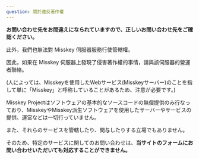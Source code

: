 ```yaml
---
question: 關於違反著作權
---
```


**お問い合わせ先をお間違えになられていますので、正しいお問い合わせ先をご確認ください。**

此外，我們也無法對 Misskey 伺服器服務行使管轄權。

因此，如果在 Misskey 伺服器上發現了侵害著作權的事情，請與該伺服器的營運者聯絡。

(人によっては、Misskeyを使用したWebサービス(Misskeyサーバー)のことを指して単に「Misskey」と呼称していることがあるため、注意が必要です。)

Misskey Projectはソフトウェアの基本的なソースコードの無償提供のみ行なっており、MisskeyやMisskey派生ソフトウェアを使用したサーバーやサービスの提供、運営などは一切行っていません。

また、それらのサービスを管轄したり、関与したりする立場でもありません。

そのため、特定のサービスに関してのお問い合わせは、**当サイトのフォームにお問い合わせいただいても対応することができません。**
